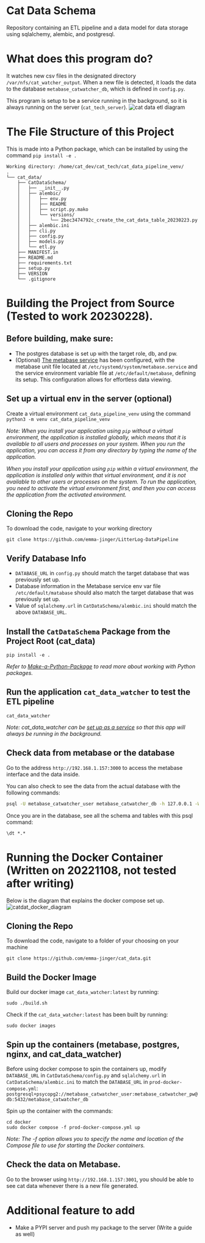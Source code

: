 # Cat Data Schema
Repository containing an ETL pipeline and a data model for data storage using sqlalchemy, alembic, and postgresql.

# What does this program do?
It watches new csv files in the designated directory `/var/nfs/cat_watcher_output`. When a new file is detected, it loads the data to the database `metabase_catwatcher_db`, which is defined in `config.py`. <br>

This program is setup to be a service running in the background, so it is always running on the server (`cat_tech_server`).
![cat data etl diagram](https://github.com/emma-jinger/cat_data/blob/main/Diagrams/cat_data_etl_diagram.png)

# The File Structure of this Project
This is made into a Python package, which can be installed by using the command `pip install -e .`
```
Working directory: /home/cat_dev/cat_tech/cat_data_pipeline_venv/
.
└── cat_data/
    ├── CatDataSchema/
    │   ├── __init__.py
    │   ├── alembic/
    │   │   ├── env.py
    │   │   ├── README
    │   │   ├── script.py.mako
    │   │   └── versions/
    │   │       └── 2bec3474792c_create_the_cat_data_table_20230223.py
    │   ├── alembic.ini
    │   ├── cli.py
    │   ├── config.py
    │   ├── models.py
    │   └── etl.py
    ├── MANIFEST.in
    ├── README.md
    ├── requirements.txt
    ├── setup.py
    ├── VERSION
    └── .gitignore
```


# Building the Project from Source (Tested to work 20230228).
## Before building, make sure:
- The postgres database is set up with the target role, db, and pw.
- (Optional) [The metabase service](https://github.com/emma-jinger/Set-Up-a-Service-on-Ubuntu) has been configured, with the metabase unit file located at `/etc/systemd/system/metabase.service` and the service environment variable file at `/etc/default/metabase`, defining its setup. This configuration allows for effortless data viewing.  

## Set up a virtual env in the server (optional)
Create a virtual environment `cat_data_pipeline_venv` using the command `python3 -m venv cat_data_pipeline_venv`

*Note:* 
*When you install your application using `pip` without a virtual environment, the application is installed globally, which means that it is available to all users and processes on your system. When you run the application, you can access it from any directory by typing the name of the application.* 

*When you install your application using `pip` within a virtual environment, the application is installed only within that virtual environment, and it is not available to other users or processes on the system. To run the application, you need to activate the virtual environment first, and then you can access the application from the activated environment.*

## Cloning the Repo   
To download the code, navigate to your working directory
```
git clone https://github.com/emma-jinger/LitterLog-DataPipeline
```

## Verify Database Info
- `DATABASE_URL` in `config.py` should match the target database that was previously set up.  
- Database information in the Metabase service env var file `/etc/default/matabase` should also match the target database that was previously set up.
- Value of `sqlalchemy.url` in `CatDataSchema/alembic.ini` should match the above `DATABASE_URL`.
 
## Install the `CatDataSchema` Package from the Project Root (cat_data)
```
pip install -e . 
```
*Refer to [Make-a-Python-Package](https://github.com/emma-jinger/Make-a-Python-Package) to read more about working with Python packages.*

## Run the application `cat_data_watcher` to test the ETL pipeline
```
cat_data_watcher
``` 
*Note: cat_data_watcher can be [set up as a service](https://github.com/emma-jinger/Set-Up-a-Service-on-Ubuntu) so that this app will always be running in the background.*

## Check data from metabase or the database
Go to the address `http://192.168.1.157:3000` to access the metabase interface and the data inside.


You can also check to see the data from the actual database with the following commands:
```bash
psql -U metabase_catwatcher_user metabase_catwatcher_db -h 127.0.0.1 -W # type in the password when prompted
```
Once you are in the database, see all the schema and tables with this psql command: 
```psql
\dt *.*
```

# Running the Docker Container (Written on 20221108, not tested after writing)
Below is the diagram that explains the docker compose set up.
![catdat_docker_diagram](https://github.com/emma-jinger/cat_data/blob/main/Diagrams/catdata_docker_diagram.png)

## Cloning the Repo
To download the code, navigate to a folder of your choosing on your machine
```
git clone https://github.com/emma-jinger/cat_data.git 
```
## Build the Docker Image
Build our docker image `cat_data_watcher:latest` by running: 
```
sudo ./build.sh
```
Check if the `cat_data_watcher:latest` has been built by running:
```
sudo docker images
```
## Spin up the containers (metabase, postgres, nginx, and cat_data_watcher)
Before using docker compose to spin the containers up, modify `DATABASE_URL` in `CatDataSchema/config.py` and `sqlalchemy.url` in `CatDataSchema/alembic.ini` to match the `DATABASE_URL` in `prod-docker-compose.yml`: 
```postgresql+psycopg2://metabase_catwatcher_user:metabase_catwatcher_pw@db:5432/metabase_catwatcher_db```

Spin up the container with the commands: 
```
cd docker 
sudo docker compose -f prod-docker-compose.yml up
```
*Note: The -f option allows you to specify the name and location of the Compose file to use for starting the Docker containers.*
## Check the data on Metabase. 
Go to the browser using `http://192.168.1.157:3001`, you should be able to see cat data whenever there is a new file generated. 


# Additional feature to add 
- Make a PYPI server and push my package to the server (Write a guide as well)
